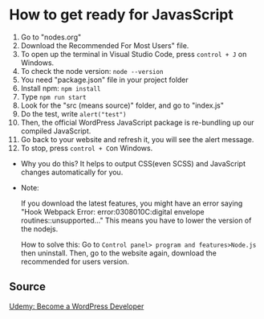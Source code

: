 # How to get ready for JavasScript

1. Go to "nodes.org"
2. Download the Recommended For Most Users" file.
3. To open up the terminal in Visual Studio Code, press `control + J` on Windows. 
4. To check the node version: `node --version`
5. You need "package.json" file in your project folder
6. Install npm: `npm install`
7. Type `npm run start`
8. Look for the "src (means source)" folder, and go to "index.js"
9. Do the test, write `alert("test")`
10. Then, the official WordPress JavaScript package is re-bundling up our compiled JavaScript. 
11. Go back to your website and refresh it, you will see the alert message. 
12. To stop, press `control + C`on Windows. 

- Why you do this? It helps to output CSS(even SCSS) and JavaScript changes automatically for you. 


- Note:  

    If you download the latest features, you might have an error saying "Hook Webpack Error: error:0308010C:digital envelope routines::unsupported..." This means you have to lower the version of the nodejs. 

    How to solve this: Go to `Control panel> program and features>Node.js` then uninstall. Then, go to the website again, download the recommended for users version. 


## Source
[Udemy: Become a WordPress Developer](https://www.udemy.com/course/become-a-wordpress-developer-php-javascript/)


